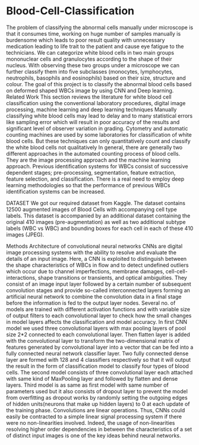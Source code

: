 # Blood-Cell-Classification
The problem of classifying the abnormal cells manually under microscope is that it consumes time, working on huge number of samples manually is burdensome which leads to poor result quality with unnecessary medication leading to life trait to the patient and cause eye fatigue to the technicians. We can categorize white blood cells in two main groups mononuclear cells and granulocytes according to the shape of their nucleus. With observing these two groups under a microscope we can further classify them into five subclasses (monocytes, lymphocytes, neutrophils, basophils and eosinophils) based on their size, structure and colour. The goal of this project is to classify the abnormal blood cells based on deformed shaped WBCs image by using CNN and Deep learning.
Related Work
This section reviews the literature for white blood cell classification using the conventional laboratory procedures, digital image processing, machine learning and deep learning techniques
Manually classifying white blood cells may lead to delay and to many statistical errors like sampling error which will result in poor accuracy of the results and significant level of observer variation in grading. Cytometry and automatic counting machines are used by some laboratories for classification of white blood cells. But these techniques can only quantitatively count and classify the white blood cells not qualitatively
In general, there are generally two different approaches in the automated counting process of blood cells. They are the image processing approach and the machine learning approach.
Previous identification systems for WBCs consist of successive dependent stages; pre-processing, segmentation, feature extraction, feature selection, and classification. There is a real need to employ deep learning methodologies so that the performance of previous WBCs identification systems can be increased.

DATASET
We got our required dataset from Kaggle. The dataset contains 12500 augmented images of Blood Cells with accompanying cell type labels. This dataset is accompanied by an additional dataset containing the original 410 images (pre-augmentation) as well as two additional subtype labels (WBC vs WBC) and bounding boxes for each cell in each of these 410 images (JPEG).


Methods
Architecture of convolutional neural networks
CNNs are digital image processing systems with the ability to resolve and evaluate the details of an input image. Here, a CNN is exploited to distinguish between the shape characteristics of WBCs in flow and to detect undefined outliers which occur due to channel imperfections, membrane damages, cell-cell-interactions, shape transitions or transients, and optical ambiguities. They consist of an image input layer followed by a certain number of subsequent convolution stages and provide so-called interconnected layers forming an artificial neural network to combine the convolution data in a final stage before the information is fed to the output layer nodes. Several no. of models are trained with different activation functions and with variable size of output filters to each convolutional layer to check how the small changes in model layers affects the classification and model accuracy.
In first CNN model we used three convolutional layers with max pooling layers of pool size 2*2 connected to each convolutional layer. Then flatten layer is added with the convolutional layer to transform the two-dimensional matrix of features generated by convolutional layer into a vector that can be fed into a fully connected neural network classifier layer. Two fully connected dense layer are formed with 128 and 4 classifiers respectively so that it will output the result in the form of classification model to classify four types of blood cells. The second model consists of three convolutional layer each attached with same kind of MaxPooling layer and followed by flatten and dense layers. Third model is as same as first model with same number of parameters used but it also consists of dropout layer to prevent the model from overfitting as dropout works by randomly setting the outgoing edges of hidden units(neurons that make up hidden layers) to 0 at each update of the training phase. 
Convolutions are linear operations. Thus, CNNs could easily be contracted to a simple linear signal processing system if there were no non-linearities involved. Indeed, the usage of non-linearities resolving higher order dependencies in between the characteristics of a set of distinct input images is one of the key ideas behind neural networks.


